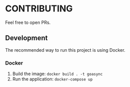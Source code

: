 # CONTRIBUTING

Feel free to open PRs. 

## Development

The recommended way to run this project is using Docker.

### Docker

1. Build the image: `docker build . -t goasync`
2. Run the application: `docker-compose up`